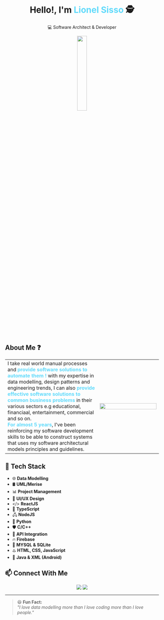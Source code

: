<h1 align="center">Hello!, I'm <span style="color:#61dafb">Lionel Sisso</span> 🕵 </h1>
<p align="center">💻 Software Architect & Developer</p>

<div align="center">
  <img src="https://i.ibb.co/N6rjG0jF/file-0000000076ac522fbbe1aede3a4991ac-conversation-id-67f07ac4-12e0-8003-977d-6fef03cd5812-message-i.png" width="25%" />
</div>

## About Me ❓  
<table>
  <tr>
    <td width="60%">
      I take real world manual processes and <b style="color:#61dafb">provide software solutions to automate them !</b> with my expertise in data modelling, design patterns and engineering trends, I can also <b style="color:#61dafb">provide effective software solutions to common business problems</b> in their various sectors e.g educational, financiaal, entertainment, commercial and so on.<br/> <b style="color:#61dafb">For almost 5 years</b>, I've been reinforcing my software development skills to be able to construct systems that uses my software architectural models principles and guidelines.  
    </td>
    <td width="40%">
    <img src="https://sdmntprpolandcentral.oaiusercontent.com/files/00000000-de5c-620a-adee-17f98c4c3770/raw?se=2025-04-29T19%3A03%3A28Z&sp=r&sv=2024-08-04&sr=b&scid=a872295c-a058-5ef0-a7c8-cd5d3097b70e&skoid=59d06260-d7df-416c-92f4-051f0b47c607&sktid=a48cca56-e6da-484e-a814-9c849652bcb3&skt=2025-04-29T04%3A31%3A05Z&ske=2025-04-30T04%3A31%3A05Z&sks=b&skv=2024-08-04&sig=mjmqhvNYBDHfnDvc6%2BXyswXtyCi2p/LzWz1%2B2bSYAPA%3D" width="100%" style="border-radius:0;" />
    </td>
  </tr>
</table>

## 🚀 Tech Stack
- 🌐 **Data Modelling**
- 🛢️ **UML/Merise**
- 📊 **Project Management**
- 🎨 **UI/UX Design**
- </> **ReactJS**
- 💙 **TypeScript**
- 🖧 **NodeJS**
- 🐍 **Python**
- 🛡 **C/C++**
- 🔗 **API Integration**
- 🔥 **Firebase**
- 💾 **MYSQL & SQLite**
- ♨️ **HTML, CSS, JavaScript**
- 📱 **Java & XML (Android)**

## 📫 Connect With Me
<p align="center">
  <a href="https://www.linkedin.com/in/lionel-sisso-b3b8342a6/"><img src="https://img.shields.io/badge/LinkedIn-blue?style=for-the-badge&logo=linkedin" /></a>
  <a href="https://github.com/lionel-hue"><img src="https://img.shields.io/badge/GitHub-black?style=for-the-badge&logo=github" /></a>
</p>


---

> 😆 **Fun Fact:**<br/> 
> *"I love data modelling more than I love coding more than I love people."*   

